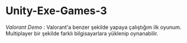 # Unity-Exe-Games-3
*Valorant Demo* : 
Valorant'a benzer şekilde yapaya çalıştığım ilk oyunum. Multiplayer bir şekilde farklı bilgisayarlara yüklenip oynanabilir. 
